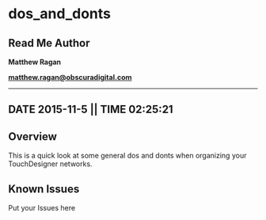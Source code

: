 # dos_and_donts #

## Read Me Author ##
**Matthew Ragan**

**matthew.ragan@obscuradigital.com**

--------------------------------
DATE 2015-11-5 || TIME 02:25:21
--------------------------------

## Overview ##
This is a quick look at some general dos and donts when organizing your TouchDesigner networks.

## Known Issues ##
Put your Issues here